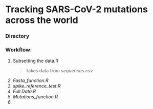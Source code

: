 # Tracking SARS-CoV-2 mutations across the world

### Directory


### Workflow:
  1. Subsetting the data.R
      > Takes data from <em>sequences.csv</e>
  3. Fasta_function.R
  4. spike_reference_test.R
  5. Full Data.R
  6. Mutations_function.R
  7. 
